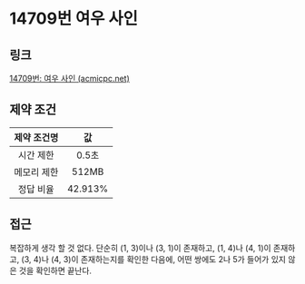 # 14709번 여우 사인

## 링크

[14709번: 여우 사인 (acmicpc.net)](https://www.acmicpc.net/problem/14709)

## 제약 조건

| 제약 조건명 |   값    |
| :---------: | :-----: |
|  시간 제한  |  0.5초  |
| 메모리 제한 |  512MB  |
|  정답 비율  | 42.913% |

## 접근

복잡하게 생각 할 것 없다. 단순히 (1, 3)이나 (3, 1)이 존재하고, (1, 4)나 (4, 1)이 존재하고, (3, 4)나 (4, 3)이 존재하는지를 확인한 다음에, 어떤 쌍에도 2나 5가 들어가 있지 않은 것을 확인하면 끝난다.